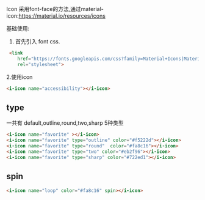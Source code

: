 
Icon 采用font-face的方法,通过material-icon:https://material.io/resources/icons

基础使用:
1. 首先引入 font css.
```html
 <link
    href="https://fonts.googleapis.com/css?family=Material+Icons|Material+Icons+Outlined|Material+Icons+Sharp|Material+Icons+Round|Material+Icons+Two+Tone"
    rel="stylesheet">
```
2.使用icon
```html
<i-icon name="accessibility"></i-icon>
```

## type
一共有 default,outline,round,two,sharp 5种类型
<i-icon name="favorite" ></i-icon>
<i-icon name="favorite" type="outline" color="#f5222d"></i-icon>
<i-icon name="favorite" type="round"  color="#fa8c16"></i-icon>
<i-icon name="favorite" type="two" color="#eb2f96"></i-icon>
<i-icon name="favorite" type="sharp" color="#722ed1"></i-icon>
```html
<i-icon name="favorite" ></i-icon>
<i-icon name="favorite" type="outline" color="#f5222d"></i-icon>
<i-icon name="favorite" type="round"  color="#fa8c16"></i-icon>
<i-icon name="favorite" type="two" color="#eb2f96"></i-icon>
<i-icon name="favorite" type="sharp" color="#722ed1"></i-icon>
```

## spin
<i-icon name="loop" color="#fa8c16" spin></i-icon>
```html
<i-icon name="loop" color="#fa8c16" spin></i-icon>
```
